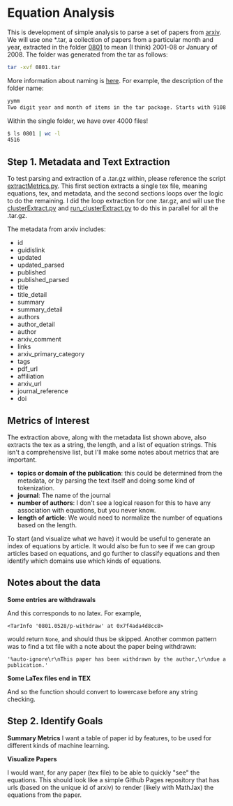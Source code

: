 # Equation Analysis

This is development of simple analysis to parse a set of papers from [arxiv](https://arxiv.org/help/bulk_data).
We will use one *.tar, a collection of papers from a particular month and
year, extracted in the folder [0801](0801) to mean (I think) 2001-08 or January of 2008.
The folder was generated from the tar as follows:

```bash
tar -xvf 0801.tar
```

More information about naming is [here](https://arxiv.org/help/bulk_data_s3). 
For example, the description of the folder name:

```bash
yymm
Two digit year and month of items in the tar package. Starts with 9108 for 1991-08, rolls past y2k to 0001 for 2000-01, 1008 for 2010-08 etc.
```

Within the single folder, we have over 4000 files!

```bash
$ ls 0801 | wc -l
4516
```

## Step 1. Metadata and Text Extraction
To test parsing and extraction of a .tar.gz within, please reference the script
[extractMetrics.py](extractMetrics.py). This first section extracts a single tex file,
meaning equations, tex, and metadata, and the second sections loops over the 
logic to do the remaining. I did the loop extraction for one .tar.gz, and will
use the [clusterExtract.py](clusterExtract.py) and [run_clusterExtract.py](run_clusterExtract.py) 
to do this in parallel for all the .tar.gz. 

The metadata from arxiv includes:
  - id 
  - guidislink
  - updated
  - updated_parsed
  - published
  - published_parsed
  - title
  - title_detail
  - summary
  - summary_detail
  - authors
  - author_detail
  - author
  - arxiv_comment
  - links
  - arxiv_primary_category
  - tags
  - pdf_url
  - affiliation
  - arxiv_url
  - journal_reference
  - doi

## Metrics of Interest
The extraction above, along with the metadata list shown above, also extracts the tex as a 
string, the length, and a list of equation strings.  This isn't a comprehensive list, 
but I'll make some notes about metrics that are important.

 - **topics or domain of the publication**: this could be determined from the metadata, or by parsing the text itself and doing some kind of tokenization.
 - **journal**: The name of the journal
 - **number of authors**: I don't see a logical reason for this to have any association with equations, but you never know.
 - **length of article**: We would need to normalize the number of equations based on the length.

To start (and visualize what we have) it would be useful to generate an index of equations by article.
It would also be fun to see if we can group articles based on equations, and go further to classify equations and
then identify which domains use which kinds of equations.

## Notes about the data

**Some entries are withdrawals**

And this corresponds to no latex. For example,

```
<TarInfo '0801.0528/p-withdraw' at 0x7f4ada4d8cc8>
```
would return `None`, and should thus be skipped. Another common pattern 
was to find a txt file with a note about the paper being withdrawn:

```
'%auto-ignore\r\nThis paper has been withdrawn by the author,\r\ndue a publication.'
```

**Some LaTex files end in TEX**

And so the function should convert to lowercase before any string checking.

## Step 2. Identify Goals

**Summary Metrics**
I want a table of paper id by features, to be used for different kinds of machine
learning.

**Visualize Papers**

I would want, for any paper (tex file) to be able to quickly "see" the equations.
This should look like a simple Github Pages repository that has urls (based on
the unique id of arxiv) to render (likely with MathJax) the equations from the paper.
